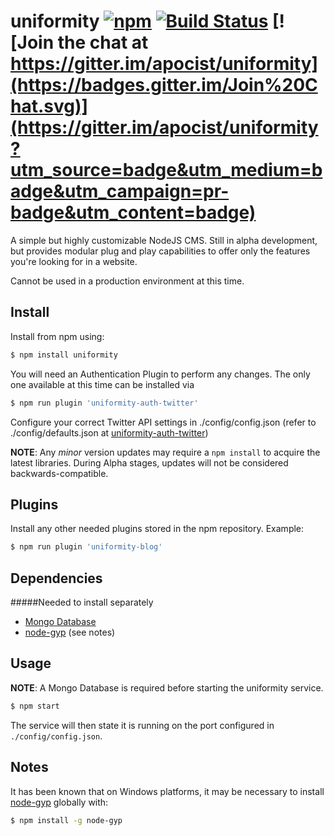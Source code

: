 # uniformity [![npm](https://img.shields.io/npm/v/uniformity.svg)](https://www.npmjs.com/package/uniformity) [![Build Status](https://travis-ci.org/apocist/uniformity.svg?branch=master)](https://travis-ci.org/apocist/uniformity) [![Join the chat at https://gitter.im/apocist/uniformity](https://badges.gitter.im/Join%20Chat.svg)](https://gitter.im/apocist/uniformity?utm_source=badge&utm_medium=badge&utm_campaign=pr-badge&utm_content=badge)

A simple but highly customizable NodeJS CMS. Still in alpha development, but provides modular plug and play capabilities to offer only the features you're looking for in a website.

Cannot be used in a production environment at this time.

## Install 

Install from npm using:

```sh
$ npm install uniformity
```

You will need an Authentication Plugin to perform any changes. The only one available at this time can be installed via
```sh
$ npm run plugin 'uniformity-auth-twitter'
```
Configure your correct Twitter API settings in ./config/config.json (refer to ./config/defaults.json at [uniformity-auth-twitter](https://github.com/apocist/uniformity-auth-twitter))

**NOTE**: Any *minor* version updates may require a `npm install` to acquire the latest libraries. During Alpha stages, updates will not be considered backwards-compatible.

## Plugins

Install any other needed plugins stored in the npm repository.
Example:
```sh
$ npm run plugin 'uniformity-blog'
```

## Dependencies

#####Needed to install separately
- [Mongo Database](https://www.mongodb.org/)
- [node-gyp](https://www.npmjs.com/package/node-gyp) (see notes)

## Usage

**NOTE**: A Mongo Database is required before starting the uniformity service.

```sh
$ npm start
```

The service will then state it is running on the port configured in `./config/config.json`.

## Notes

It has been known that on Windows platforms, it may be necessary to install [node-gyp](https://www.npmjs.com/package/node-gyp) globally with:

```sh
$ npm install -g node-gyp
```
